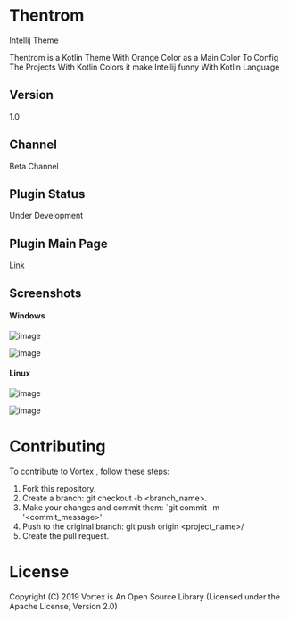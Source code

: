 # Thentrom
Intellij Theme

Thentrom is a Kotlin Theme With Orange Color as a Main Color To Config The Projects With Kotlin Colors it make Intellij funny With Kotlin Language

## Version
1.0

## Channel
Beta Channel

## Plugin Status
Under Development

## Plugin Main Page
[Link](https://plugins.jetbrains.com/plugin/13674-thentrom/)

## Screenshots

#### Windows

![image](https://user-images.githubusercontent.com/29167110/72718353-b2797600-3b6d-11ea-9b71-0bb98ad2d3c7.png)

![image](https://user-images.githubusercontent.com/29167110/72718489-f5d3e480-3b6d-11ea-80bd-b6b2dcb511ec.png)


#### Linux

![image](https://github.com/yberkof/Thentrom/blob/master/ScreenShots/Screenshot%20from%202020-01-19%2016-50-27.png)

![image](https://github.com/yberkof/Thentrom/blob/master/ScreenShots/Screenshot%20from%202020-01-19%2016-50-35.png)


# Contributing
To contribute to Vortex , follow these steps:

1. Fork this repository.
2. Create a branch: git checkout -b <branch_name>.
3. Make your changes and commit them: `git commit -m '<commit_message>'
4. Push to the original branch: git push origin <project_name>/
5. Create the pull request.

# License
Copyright (C) 2019 Vortex is An Open Source Library (Licensed under the Apache License, Version 2.0)

